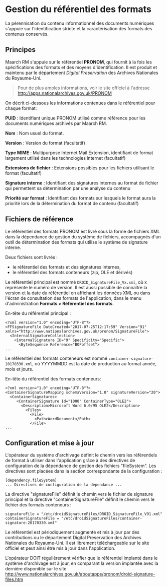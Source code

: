 Gestion du référentiel des formats
==================================
La pérennisation du contenu informationnel des documents numériques s'appuie sur l'identification stricte 
et la caractérisation des formats des contenus conservés. 

## Principes
Maarch RM s'appuie sur le référentiel **PRONOM**, qui fournit à la fois les spécifications des formats et des 
moyens d'identification. 
Il est produit et maintenu par le département _Digital Preservation_ des Archives Nationales du Royaume-Uni. 

> Pour de plus amples informations, 
> voir le site officiel à l'adresse http://apps.nationalarchives.gov.uk/PRONOM

On décrit ci-dessous les informations contenues dans le référentiel pour chaque format:

**PUID** : Identifiant unique PRONOM utilisé comme référence pour les documents numériques archivés par Maarch RM.

**Nom** : Nom usuel du format.

**Version** : Version du format (facultatif)

**Type MIME** : Multipurpose Internet Mail Extension, identifiant de format largement utilisé dans les technologies internet (facultatif)

**Extensions de fichier** : Extensions possibles pour les fichiers utilisant le format (facultatif)

**Signature interne** : Identifiant des signatures internes au format de fichier qui permettent sa détermination par une analyse du contenu

**Priorité sur format** : Identifiant des formats sur lesquels le format aura la priorité lors de la détermination du format de contenu (facultatif)

## Fichiers de référence
Le référentiel des formats PRONOM est livré sous la forme de fichiers XML dans la dépendance de gestion du 
système de fichiers, accompagnés d'un outil de détermination des formats qui utilise le système de signature 
interne.

Deux fichiers sont livrés :

  * le référentiel des formats et des signatures internes,
  * le référentiel des formats conteneurs (zip, OLE et dérivés)

Le référentiel principal est nommé `DROID_SignatureFile_Vx.xml`, 
où x représente le numéro de version. 
Il est aussi possible de connaître la version et la date du référentiel en affichant les données XML 
ou dans l'écran de consultation des formats de l'application, 
dans le menu d'administration **Formats > Référentiel des formats**.

En-tête du référentiel principal :

    <?xml version="1.0" encoding="UTF-8"?>
    <FFSignatureFile DateCreated="2017-07-25T12:17:59" Version="91" xmlns="http://www.nationalarchives.gov.uk/pronom/SignatureFile">
      <InternalSignatureCollection>
        <InternalSignature ID="9" Specificity="Specific">
          <ByteSequence Reference="BOFoffset">
    ...

Le référentiel des formats conteneurs est nommé `container-signature-20170330.xml`, 
où YYYYMMDD est la date de production au format année, mois et jours.

En-tête du référentiel des formats conteneurs:

    <?xml version="1.0" encoding="UTF-8"?>
    <ContainerSignatureMapping schemaVersion="1.0" signatureVersion="20">
      <ContainerSignatures>
         <ContainerSignature Id="1000" ContainerType="OLE2">
           <Description>Microsoft Word 6.0/95 OLE2</Description>
             <Files>
               <File>
                 <Path>WordDocument</Path>
               </File>
    ...

## Configuration et mise à jour
L'opérateur du système d'archivage définit le chemin vers les référentiels de format à utiliser 
dans l'application grâce à des directives de configuration de la dépendance de gestion des fichiers 
"fileSystem". Les directives sont placées dans la section correspondante de la configuration :

    [dependency.fileSystem]
    ... Directives de configuration de la dépendance ...

La directive "signatureFile" définit le chemin vers le fichier de signature principal 
et la directive "containerSignatureFile" définit le chemin vers le fichier des formats conteneurs :

    signatureFile = "/etc/droidSignatureFiles/DROID_SignatureFile_V91.xml"
    containerSignatureFile = "/etc/droidSignatureFiles/container-signature-20170330.xml"

Le référentiel est périodiquement augmenté et mis à jour par des contributions 
ou le département Digital Preservation des Archives Nationales du Royaume-Uni. 
Il est librement téléchargeable sur le site officiel et peut ainsi être mis à jour dans l'application.

L'opérateur DOIT régulièrement vérifier que le référentiel implanté dans le système d'archivage est à jour, 
en comparant la version implantée avec la dernière disponible 
sur le site http://www.nationalarchives.gov.uk/aboutapps/pronom/droid-signature-files.htm
